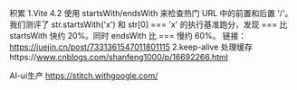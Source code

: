 积累
1.Vite 4.2 使用 startsWith/endsWith 来检查热门 URL 中的前置和后置 '/'。我们测评了 str.startsWith('x') 和 str[0] === 'x' 的执行基准跑分，发现 === 比 startsWith 快约 20%。同时 endsWith 比 === 慢约 60%。
链接：https://juejin.cn/post/7331361547011801115
2.keep-alive 处理缓存https://www.cnblogs.com/shanfeng1000/p/16692266.html

AI-ui生产 https://stitch.withgoogle.com/

